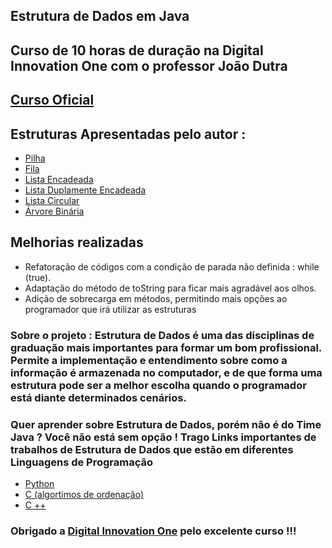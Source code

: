 ## Estrutura de Dados em Java

## Curso de 10 horas de duração na Digital Innovation One com o professor João Dutra

## [Curso Oficial](https://github.com/jrdutra/estruturaDeDadosJavaDio)

## Estruturas Apresentadas pelo autor :
- [Pilha](./src/estruturas/pilha/Pilha.java)
- [Fila](./src/estruturas/fila/Fila.java)
- [Lista Encadeada](./src/estruturas/lista/encadeada/Lista.java)
- [Lista Duplamente Encadeada](./src/estruturas/lista/duplamente/ListaDupla.java)
- [Lista Circular](./src/estruturas/lista/circular/ListaCircular.java)
- [Árvore Binária](./src/estruturas/arvore/binaria/Binaria.java)

## Melhorias realizadas

- Refatoração de códigos com a condição de parada não definida : while (true).
- Adaptação do método de toString para ficar mais agradável aos olhos.
- Adição de sobrecarga em métodos, permitindo mais opções ao programador que irá utilizar as estruturas

### Sobre o projeto : Estrutura de Dados é uma das disciplinas de graduação mais importantes para formar um bom profissional. Permite a implementação e entendimento sobre como a informação é armazenada no computador, e de que forma uma estrutura pode ser a melhor escolha quando o programador está diante determinados cenários.

### Quer aprender sobre Estrutura de Dados, porém não é do Time Java ? Você não está sem opção ! Trago Links importantes de trabalhos de Estrutura de Dados que estão em diferentes Linguagens de Programação

- [Python](https://github.com/adevan-neves-santos/Universidade-Exercicios-2021/tree/master/Codigos/Algoritmo-e-Estrutura-de-Dados)
- [C (algortimos de ordenação)](https://github.com/FrancisBFTC/C_Sorting_Algorithms)
- [C ++ ](https://github.com/vitoria-isabela/Estruturas-de-Dados)

### Obrigado a [Digital Innovation One](https://dio.me/sign-up?ref=WDIQVSHDCK) pelo excelente curso !!!
